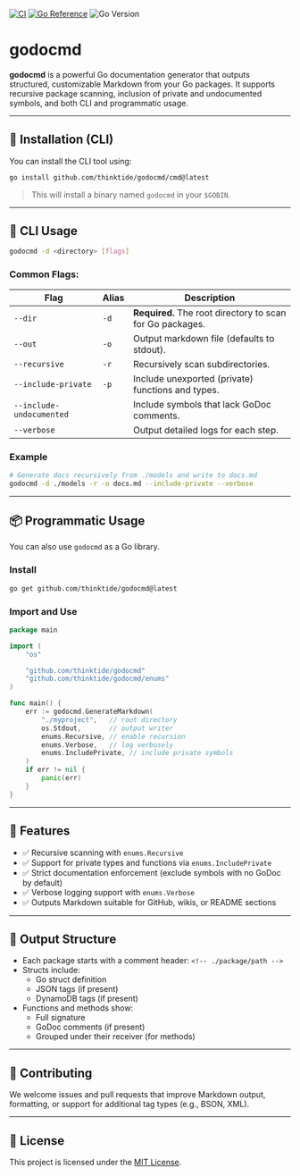 [![CI](https://github.com/thinktide/godocmd/actions/workflows/test.yml/badge.svg)](https://github.com/thinktide/godocmd/actions/workflows/test.yml)
[![Go Reference](https://pkg.go.dev/badge/github.com/thinktide/godocmd.svg)](https://pkg.go.dev/github.com/thinktide/godocmd)
![Go Version](https://img.shields.io/badge/go-1.21+-blue)
# godocmd

**godocmd** is a powerful Go documentation generator that outputs structured, customizable Markdown from your Go packages. It supports recursive package scanning, inclusion of private and undocumented symbols, and both CLI and programmatic usage.

---

## 🔧 Installation (CLI)

You can install the CLI tool using:

```bash
go install github.com/thinktide/godocmd/cmd@latest
```

> This will install a binary named `godocmd` in your `$GOBIN`.

---

## 🚀 CLI Usage

```bash
godocmd -d <directory> [flags]
```

### Common Flags:

| Flag                  | Alias | Description                                                         |
|-----------------------|-------|---------------------------------------------------------------------|
| `--dir`               | `-d`  | **Required.** The root directory to scan for Go packages.          |
| `--out`               | `-o`  | Output markdown file (defaults to stdout).                         |
| `--recursive`         | `-r`  | Recursively scan subdirectories.                                   |
| `--include-private`   | `-p`  | Include unexported (private) functions and types.                  |
| `--include-undocumented`       |       | Include symbols that lack GoDoc comments.                         |
| `--verbose`           |       | Output detailed logs for each step.                                |

### Example

```bash
# Generate docs recursively from ./models and write to docs.md
godocmd -d ./models -r -o docs.md --include-private --verbose
```

---

## 📦 Programmatic Usage

You can also use `godocmd` as a Go library.

### Install

```bash
go get github.com/thinktide/godocmd@latest
```

### Import and Use

```go
package main

import (
	"os"

	"github.com/thinktide/godocmd"
	"github.com/thinktide/godocmd/enums"
)

func main() {
	err := godocmd.GenerateMarkdown(
		"./myproject",   // root directory
		os.Stdout,       // output writer
		enums.Recursive, // enable recursion
		enums.Verbose,   // log verbosely
		enums.IncludePrivate, // include private symbols
	)
	if err != nil {
		panic(err)
	}
}
```

---

## 🧠 Features

- ✅ Recursive scanning with `enums.Recursive`
- ✅ Support for private types and functions via `enums.IncludePrivate`
- ✅ Strict documentation enforcement (exclude symbols with no GoDoc by default)
- ✅ Verbose logging support with `enums.Verbose`
- ✅ Outputs Markdown suitable for GitHub, wikis, or README sections

---

## 📁 Output Structure

- Each package starts with a comment header: `<!-- ./package/path -->`
- Structs include:
    - Go struct definition
    - JSON tags (if present)
    - DynamoDB tags (if present)
- Functions and methods show:
    - Full signature
    - GoDoc comments (if present)
    - Grouped under their receiver (for methods)

---

## 🧪 Contributing

We welcome issues and pull requests that improve Markdown output, formatting, or support for additional tag types (e.g., BSON, XML).

---

## 📄 License

This project is licensed under the [MIT License](./LICENSE).

